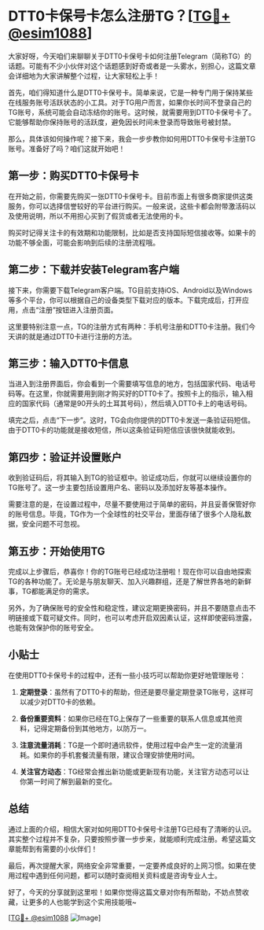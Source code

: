 # DTT0卡保号卡怎么注册TG？[[TG💪+ @esim1088](https://t.me/s/esim1088)]

大家好呀，今天咱们来聊聊关于DTT0卡保号卡如何注册Telegram（简称TG）的话题。可能有不少小伙伴对这个话题感到好奇或者是一头雾水，别担心，这篇文章会详细地为大家讲解整个过程，让大家轻松上手！

首先，咱们得知道什么是DTT0卡保号卡。简单来说，它是一种专门用于保持某些在线服务账号活跃状态的小工具。对于TG用户而言，如果你长时间不登录自己的TG账号，系统可能会自动冻结你的账号。这时候，就需要用到DTT0卡保号卡了。它能够帮助你保持账号的活跃度，避免因长时间未登录而导致账号被封禁。

那么，具体该如何操作呢？接下来，我会一步步教你如何用DTT0卡保号卡注册TG账号。准备好了吗？咱们这就开始吧！

## 第一步：购买DTT0卡保号卡

在开始之前，你需要先购买一张DTT0卡保号卡。目前市面上有很多商家提供这类服务，你可以选择信誉较好的平台进行购买。一般来说，这些卡都会附带激活码以及使用说明，所以不用担心买到了假货或者无法使用的卡。

购买时记得关注卡的有效期和功能限制，比如是否支持国际短信接收等。如果卡的功能不够全面，可能会影响到后续的注册流程哦。

## 第二步：下载并安装Telegram客户端

接下来，你需要下载Telegram客户端。TG目前支持iOS、Android以及Windows等多个平台，你可以根据自己的设备类型下载对应的版本。下载完成后，打开应用，点击“注册”按钮进入注册页面。

这里要特别注意一点，TG的注册方式有两种：手机号注册和DTT0卡注册。我们今天讲的就是通过DTT0卡进行注册的方法。

## 第三步：输入DTT0卡信息

当进入到注册界面后，你会看到一个需要填写信息的地方，包括国家代码、电话号码等。在这里，你就需要用到刚才购买好的DTT0卡了。按照卡上的指示，输入相应的国家代码（通常是90开头的土耳其号码），然后填入DTT0卡上的电话号码。

填完之后，点击“下一步”。这时，TG会向你提供的DTT0卡发送一条验证码短信。由于DTT0卡的功能就是接收短信，所以这条验证码短信应该很快就能收到。

## 第四步：验证并设置账户

收到验证码后，将其输入到TG的验证框中。验证成功后，你就可以继续设置你的TG账号了。这一步主要包括设置用户名、密码以及添加好友等基本操作。

需要注意的是，在设置过程中，尽量不要使用过于简单的密码，并且妥善保管好你的账号信息。毕竟，TG作为一个全球性的社交平台，里面存储了很多个人隐私数据，安全问题不可忽视。

## 第五步：开始使用TG

完成以上步骤后，恭喜你！你的TG账号已经成功注册啦！现在你可以自由地探索TG的各种功能了。无论是与朋友聊天、加入兴趣群组，还是了解世界各地的新鲜事，TG都能满足你的需求。

另外，为了确保账号的安全性和稳定性，建议定期更换密码，并且不要随意点击不明链接或下载可疑文件。同时，也可以考虑开启双因素认证，这样即使密码泄露，也能有效保护你的账号安全。

## 小贴士

在使用DTT0卡保号卡的过程中，还有一些小技巧可以帮助你更好地管理账号：

1. **定期登录**：虽然有了DTT0卡的帮助，但还是要尽量定期登录TG账号，这样可以减少对DTT0卡的依赖。
   
2. **备份重要资料**：如果你已经在TG上保存了一些重要的联系人信息或其他资料，记得定期备份到其他地方，以防万一。

3. **注意流量消耗**：TG是一个即时通讯软件，使用过程中会产生一定的流量消耗。如果你的手机套餐流量有限，建议合理安排使用时间。

4. **关注官方动态**：TG经常会推出新功能或更新现有功能，关注官方动态可以让你第一时间了解到最新的变化。

## 总结

通过上面的介绍，相信大家对如何用DTT0卡保号卡注册TG已经有了清晰的认识。其实整个过程并不复杂，只要按照步骤一步步来，就能顺利完成注册。希望这篇文章能帮到有需要的小伙伴们！

最后，再次提醒大家，网络安全非常重要，一定要养成良好的上网习惯。如果在使用过程中遇到任何问题，都可以随时查阅相关资料或是咨询专业人士。

好了，今天的分享就到这里啦！如果你觉得这篇文章对你有所帮助，不妨点赞收藏，让更多的人也能学到这个实用技能哦~ 

[[TG💪+ @esim1088](https://t.me/s/esim1088) ![Image](https://i.postimg.cc/4NQfJmqS/Snipaste-2025-05-13-00-14-12.png)]